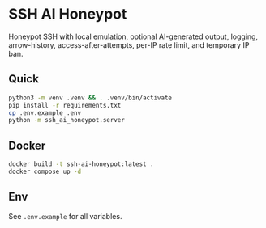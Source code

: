 # SSH AI Honeypot

Honeypot SSH with local emulation, optional AI-generated output, logging, arrow-history, access-after-attempts, per-IP rate limit, and temporary IP ban.

## Quick
```bash
python3 -m venv .venv && . .venv/bin/activate
pip install -r requirements.txt
cp .env.example .env
python -m ssh_ai_honeypot.server
```

## Docker
```bash
docker build -t ssh-ai-honeypot:latest .
docker compose up -d
```

## Env
See `.env.example` for all variables.
